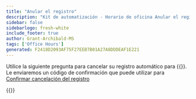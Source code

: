 ```yaml
---
title: "Anular el registro"
description: "Kit de automatización - Horario de oficina Anular el registro"
sidebar: false
sidebarlogo: fresh-white
include_footer: true
author: Grant-Archibald-MS
tags: ['Office Hours']
generated: F2418D2093AF75F27EEB7B01A27A8DDDEAF1E221
---
```


Utilice la siguiente pregunta para cancelar su registro automático para {{<product-name>}}. Le enviaremos un código de confirmación que puede utilizar para [Confirmar cancelación del registro](/es/office-hours/unregister-confirm)

{{<questions name="/content/es/office-hours/unregister.json" completed="Gracias por completar las preguntas de cancelación de registro" showNavigationButtons="false" locale="es">}}

